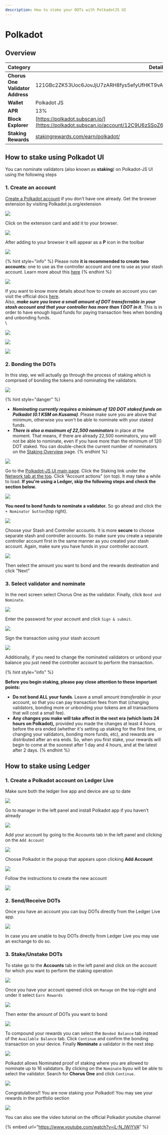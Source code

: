 ```yaml
---
description: How to stake your DOTs with PolkadotJS UI
---
```


# Polkadot

## Overview

| Category                         | Details                                                                                                              |
| -------------------------------- | -------------------------------------------------------------------------------------------------------------------- |
| **Chorus One Validator Address** | 121GBc2ZK53Uoc6JovJjU7zARH8fys5efyUfHKT9vABpqajx                                                                     |
| **Wallet**                       | Polkadot JS                                                                                                          |
| **APR**                          | 13%                                                                                                                  |
| **Block Explorer**               | [https://polkadot.subscan.io/](https://polkadot.subscan.io/account/12C9U6zSSoZ6pgwR2ksFyBLgQH6v7dkqqPCRyHceoP8MJRo2) |
| **Staking Rewards**              | [stakingrewards.com/earn/polkadot/](https://www.stakingrewards.com/earn/polkadot/)                                   |

## How to stake using Polkadot UI

You can nominate validators (also known as **staking**) on Polkadot-JS UI using the following steps

### 1. Create an account

[Create a Polkadot account](https://wiki.polkadot.network/docs/en/learn-account-generation) if you don’t have one already. Get the browser extension by visiting Polkadot.js.org/extension&#x20;

![](<../.gitbook/assets/image (115) (1) (1).png>)

Click on the extension card and add it to your browser.

![](<../.gitbook/assets/image (84) (1) (1).png>)

After adding to your browser it will appear as a **P** icon in the toolbar

![](<../.gitbook/assets/image (118) (1) (1).png>)

{% hint style="info" %}
Please note **it is recommended to create two accounts:** one to use as the controller account and one to use as your stash account. Learn more about this [here](https://wiki.polkadot.network/docs/en/learn-staking/#accounts)
{% endhint %}

![](<../.gitbook/assets/image (73) (1).png>)

If you want to know more details about how to create an account you can visit the official docs [here](https://wiki.polkadot.network/docs/learn-account-generation).\
Also, _**make sure you leave a small amount of DOT transferrable in your stash account and that your controller has more than 1 DOT in it**_. This is in order to have enough liquid funds for paying transaction fees when bonding and unbonding funds.\
\


![](<../.gitbook/assets/image (98) (1) (1) (1) (1).png>)

![](<../.gitbook/assets/image (49) (1).png>)

![](<../.gitbook/assets/image (116) (1).png>)

### 2. Bonding the DOTs

In this step, we will actually go through the process of staking which is comprised of bonding the tokens and nominating the validators.

![](<../.gitbook/assets/image (59).png>)

{% hint style="danger" %}
* _**Nominating currently requires a minimum of 120 DOT staked funds on Polkadot (0.1 KSM on Kusama)**_. Please make sure you are above that minimum, otherwise you won't be able to nominate with your staked funds.&#x20;
* _**There is also a maximum of 22,500 nominators**_ in place at the moment. That means, if there are already 22,500 nominators, you will not be able to nominate, even if you have more than the minimum of 120 DOT staked. You can double-check the current number of nominators on the [Staking Overview](https://polkadot.js.org/apps/?rpc=wss%3A%2F%2Frpc.pinknode.io%2Fpolkadot%2Fexplorer#/staking) page. &#x20;
{% endhint %}

![](<../.gitbook/assets/image (114) (1).png>)

Go to the [Polkadot-JS UI main page](https://polkadot.js.org/apps/#/explorer). Click the Staking link under the [Network tab at the top](https://polkadot.js.org/apps/#/staking). Click “Account actions” (on top). It may take a while to load. **If you're using a Ledger, skip the following steps and check the section below.**

![](<../.gitbook/assets/image (66).png>)

**You need to bond funds to nominate a validator.** So go ahead and click  the `+ Nominator button`(top right).

![](<../.gitbook/assets/image (76).png>)

Choose your Stash and Controller accounts. It is more **secure** to choose separate stash and controller accounts. So make sure you create a separate controller account first in the same manner as you created your stash account. Again, make sure you have funds in your controller account.

![](<../.gitbook/assets/image (108) (1) (1) (1).png>)

&#x20;Then select the amount you want to bond and the rewards destination and click "Next"

### 3. Select validator and nominate

In the next screen select Chorus One as the validator. Finally, click `Bond and Nominate`.

![](<../.gitbook/assets/image (50) (1).png>)

Enter the password for your account and click `Sign & submit`.

![](<../.gitbook/assets/image (92) (1).png>)

Sign the transaction using your stash account

![](<../.gitbook/assets/image (88) (1).png>)

Additionally, if you need to change the nominated validators or unbond your balance you just need the controller account to perform the transaction.

{% hint style="info" %}


**Before you begin staking, please pay close attention to these important points:**&#x20;

* **Do not bond ALL your funds**. Leave a small amount _transferable_ in your account, so that you can pay transaction fees from that (changing validators, bonding more or unbonding your tokens are all transactions that will cost a small fee).
* **Any changes you make will take affect in the next era (which lasts 24 hours on Polkadot),** provided you made the changes at least 4 hours before the era ended (whether it's setting up staking for the first time, or changing your validators, bonding more funds, etc), and rewards are distributed after an era ends. So, when you first stake, your rewards will begin to come at the soonest after 1 day and 4 hours, and at the latest after 2 days.
{% endhint %}

## How to stake using Ledger

### 1. Create a Polkadot account on Ledger Live

&#x20;Make sure both the ledger live app and device are up to date

![](<../.gitbook/assets/image (105).png>)

Go to manager in the left panel and install Polkadot app if you haven't already

![](<../.gitbook/assets/image (53).png>)

Add your account by going to the Accounts tab in the left panel and clicking on the `Add Account`

![](<../.gitbook/assets/image (85) (1).png>)

Choose Polkadot in the popup that appears upon clicking **Add Account**

![](<../.gitbook/assets/image (64) (1).png>)

Follow the instructions to create the new account

![](<../.gitbook/assets/image (56) (1).png>)

### 2. Send/Receive DOTs

Once you have an account you can buy DOTs directly from the Ledger Live app.

![](<../.gitbook/assets/image (117) (1).png>)

In case you are unable to buy DOTs directly from Ledger Live you may use an exchange to do so.

### 3. Stake/Unstake DOTs

To stake go to the **Accounts** tab in the left panel and click on the account for which you want to perform the staking operation

![](<../.gitbook/assets/image (71).png>)

Once you have your account opened click on `Manage` on the top-right and under it select `Earn Rewards`

![](<../.gitbook/assets/image (110) (1).png>)

Then enter the amount of DOTs you want to bond

![](<../.gitbook/assets/image (111).png>)

To compound your rewards you can select the `Bonded Balance` tab instead of the `Available Balance` tab. Click `Continue` and confirm the bonding transaction on your device. Finally **Nominate** a validator in the next step

![](<../.gitbook/assets/image (99) (1) (1).png>)

Polkadot allows Nominated proof of staking where you are allowed to nominate up to 16 validators. By clicking on the `Nominate` byou will be able to select the validator. Search for **Chorus One** and click `Continue.`

![](<../.gitbook/assets/image (78).png>)

Congratulations!! You are now staking your Polkadot! You may see your rewards in the portfolio section

![](<../.gitbook/assets/image (60) (1).png>)

You can also see the video tutorial on the official Polkadot youtube channel

{% embed url="https://www.youtube.com/watch?v=jL-N_IWiYVA" %}
